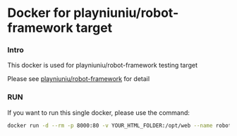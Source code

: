 # Docker for playniuniu/robot-framework target

### Intro

This docker is used for playniuniu/robot-framework testing target

Please see [playniuniu/robot-framework](https://github.com/playniuniu/docker-robot-framework) for detail

### RUN

If you want to run this single docker, please use the command:

```bash
docker run -d --rm -p 8000:80 -v YOUR_HTML_FOLDER:/opt/web --name robot-framework-target playniuniu/robot-framework-target
```

